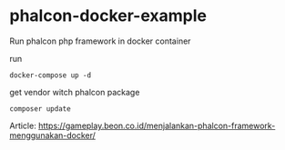 # phalcon-docker-example
Run phalcon php framework in docker container

run
```
docker-compose up -d
```

get vendor witch phalcon package
```
composer update
```

Article: https://gameplay.beon.co.id/menjalankan-phalcon-framework-menggunakan-docker/
